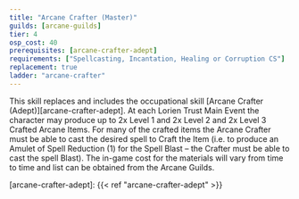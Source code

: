 ```yaml
---
title: "Arcane Crafter (Master)"
guilds: [arcane-guilds]
tier: 4
osp_cost: 40
prerequisites: [arcane-crafter-adept]
requirements: ["Spellcasting, Incantation, Healing or Corruption CS"]
replacement: true
ladder: "arcane-crafter"
---
```

This skill replaces and includes the occupational skill [Arcane Crafter (Adept)][arcane-crafter-adept]. At each Lorien Trust Main Event the character may produce up to 2x Level 1 and 2x Level 2 and 2x Level 3 Crafted Arcane Items. For many of the crafted items the Arcane Crafter must be able to cast the desired spell to Craft the Item (i.e. to produce an Amulet of Spell Reduction (1) for the Spell Blast – the Crafter must be able to cast the spell Blast). The in-game cost for the materials will vary from time to time and list can be obtained from the Arcane Guilds.

[arcane-crafter-adept]: {{< ref "arcane-crafter-adept" >}}